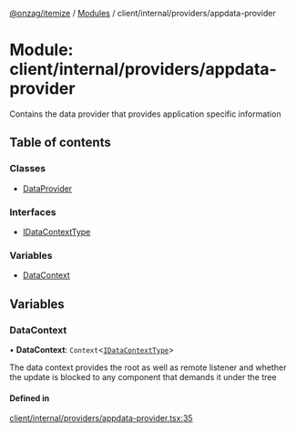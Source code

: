 [@onzag/itemize](../README.md) / [Modules](../modules.md) / client/internal/providers/appdata-provider

# Module: client/internal/providers/appdata-provider

Contains the data provider that provides application specific information

## Table of contents

### Classes

- [DataProvider](../classes/client_internal_providers_appdata_provider.DataProvider.md)

### Interfaces

- [IDataContextType](../interfaces/client_internal_providers_appdata_provider.IDataContextType.md)

### Variables

- [DataContext](client_internal_providers_appdata_provider.md#datacontext)

## Variables

### DataContext

• **DataContext**: `Context`<[`IDataContextType`](../interfaces/client_internal_providers_appdata_provider.IDataContextType.md)\>

The data context provides the root as well as remote listener and whether
the update is blocked to any component that demands it under the tree

#### Defined in

[client/internal/providers/appdata-provider.tsx:35](https://github.com/onzag/itemize/blob/a24376ed/client/internal/providers/appdata-provider.tsx#L35)
